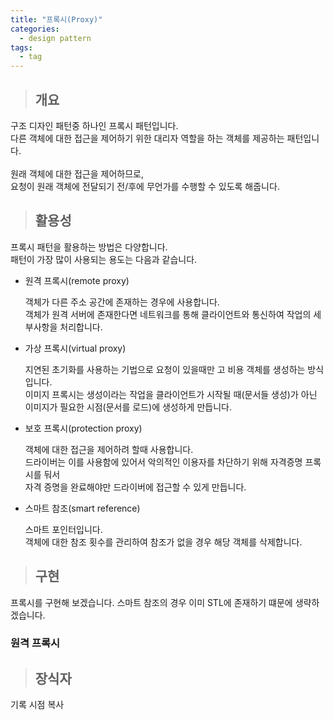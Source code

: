 ```yaml
---
title: "프록시(Proxy)"
categories:
  - design pattern
tags:
  - tag
---
```

> ## 개요

구조 디자인 패턴중 하나인 프록시 패턴입니다.<br>
다른 객체에 대한 접근을 제어하기 위한 대리자 역할을 하는 객체를 제공하는 패턴입니다.<br>
<br>
원래 객체에 대한 접근을 제어하므로,<br>
요청이 원래 객체에 전달되기 전/후에 무언가를 수행할 수 있도록 해줍니다.<br>
> ## 활용성

프록시 패턴을 활용하는 방법은 다양합니다.<br>
패턴이 가장 많이 사용되는 용도는 다음과 같습니다.
- 원격 프록시(remote proxy)

  객체가 다른 주소 공간에 존재하는 경우에 사용합니다.<br>
  객체가 원격 서버에 존재한다면 네트워크를 통해 클라이언트와 통신하여 작업의 세부사항을 처리합니다.
- 가상 프록시(virtual proxy)

  지연된 초기화를 사용하는 기법으로 요청이 있을때만 고 비용 객체를 생성하는 방식입니다.<br>
  이미지 프록시는 생성이라는 작업을 클라이언트가 시작될 때(문서들 생성)가 아닌 이미지가 필요한 시점(문서를 로드)에 생성하게 만듭니다.
- 보호 프록시(protection proxy)

  객체에 대한 접근을 제어하려 할때 사용합니다.<br>
  드라이버는 이를 사용함에 있어서 악의적인 이용자를 차단하기 위해 자격증명 프록시를 둬서<br>
  자격 증명을 완료해야만 드라이버에 접근할 수 있게 만듭니다.
- 스마트 참조(smart reference)

  스마트 포인터입니다.<br>
  객체에 대한 참조 횟수를 관리하여 참조가 없을 경우 해당 객체를 삭제합니다.
> ## 구현

프록시를 구현해 보겠습니다.
스마트 참조의 경우 이미 STL에 존재하기 떄문에 생략하겠습니다.

### 원격 프록시

> ## 장식자


기록 시점 복사
